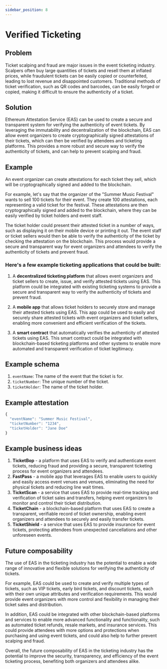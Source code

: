 ```yaml
---
sidebar_position: 8
---
```


# Verified Ticketing

## Problem
Ticket scalping and fraud are major issues in the event ticketing industry. Scalpers often buy large quantities of tickets and resell them at inflated prices, while fraudulent tickets can be easily copied or counterfeited, leading to lost revenue and disappointed customers. Traditional methods of ticket verification, such as QR codes and barcodes, can be easily forged or copied, making it difficult to ensure the authenticity of a ticket.

## Solution
Ethereum Attestation Service (EAS) can be used to create a secure and transparent system for verifying the authenticity of event tickets. By leveraging the immutability and decentralization of the blockchain, EAS can allow event organizers to create cryptographically signed attestations of their tickets, which can then be verified by attendees and ticketing platforms. This provides a more robust and secure way to verify the authenticity of tickets, and can help to prevent scalping and fraud.

## Example
An event organizer can create attestations for each ticket they sell, which will be cryptographically signed and added to the blockchain.

For example, let's say that the organizer of the "Summer Music Festival" wants to sell 100 tickets for their event. They create 100 attestations, each representing a valid ticket for the festival. These attestations are then cryptographically signed and added to the blockchain, where they can be easily verified by ticket holders and event staff.

The ticket holder could present their attested ticket in a number of ways, such as displaying it on their mobile device or printing it out. The event staff or ticket sellers would then be able to verify the authenticity of the ticket by checking the attestation on the blockchain. This process would provide a secure and transparent way for event organizers and attendees to verify the authenticity of tickets and prevent fraud.

### Here's a few example ticketing applications that could be built:
1. A **decentralized ticketing platform** that allows event organizers and ticket sellers to create, issue, and verify attested tickets using EAS. This platform could be integrated with existing ticketing systems to provide a secure and transparent way to verify the authenticity of tickets and prevent fraud.

2. A **mobile app** that allows ticket holders to securely store and manage their attested tickets using EAS. This app could be used to easily and securely share attested tickets with event organizers and ticket sellers, enabling more convenient and efficient verification of the tickets.

3. A **smart contract** that automatically verifies the authenticity of attested tickets using EAS. This smart contract could be integrated with blockchain-based ticketing platforms and other systems to enable more automated and transparent verification of ticket legitimacy.


## Example schema
1. `eventName`: The name of the event that the ticket is for.
2. `ticketNumber`: The unique number of the ticket.
3. `ticketHolder`: The name of the ticket holder.

## Example attestation
```jsx
{
  "eventName": "Summer Music Festival",
  "ticketNumber": "1234",
  "ticketHolder": "Jane Doe"
}
```

## Example business ideas
1. **TicketBop** - a platform that uses EAS to verify and authenticate event tickets, reducing fraud and providing a secure, transparent ticketing process for event organizers and attendees.
2. **FastPass** - a mobile app that leverages EAS to enable users to quickly and easily access event venues and venues, eliminating the need for physical tickets and reducing line wait times.
3. **TicketScan** - a service that uses EAS to provide real-time tracking and verification of ticket sales and transfers, helping event organizers to monitor and control their ticket distribution.
4. **TicketChain** - a blockchain-based platform that uses EAS to create a transparent, verifiable record of ticket ownership, enabling event organizers and attendees to securely and easily transfer tickets.
5. **TicketShield** - a service that uses EAS to provide insurance for event tickets, protecting attendees from unexpected cancellations and other unforeseen events.

## Future composability
The use of EAS in the ticketing industry has the potential to enable a wide range of innovative and flexible solutions for verifying the authenticity of tickets.

For example, EAS could be used to create and verify multiple types of tickets, such as VIP tickets, early bird tickets, and discount tickets, each with their own unique attributes and verification requirements. This would provide event organizers with more control and flexibility in managing their ticket sales and distribution.

In addition, EAS could be integrated with other blockchain-based platforms and services to enable more advanced functionality and functionality, such as automated ticket refunds, resale markets, and insurance services. This could provide attendees with more options and protections when purchasing and using event tickets, and could also help to further prevent scalping and fraud.

Overall, the future composability of EAS in the ticketing industry has the potential to improve the security, transparency, and efficiency of the event ticketing process, benefiting both organizers and attendees alike.